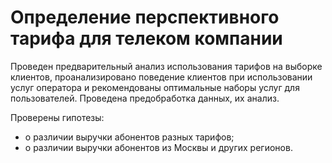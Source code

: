 # Определение перспективного тарифа для телеком компании

Проведен предварительный анализ использования тарифов на выборке клиентов, проанализировано поведение клиентов при использовании услуг оператора и рекомендованы оптимальные наборы услуг для пользователей. 
Проведена предобработка данных, их анализ.

Проверены гипотезы:
- о различии выручки абонентов разных тарифов;
- о различии выручки абонентов из Москвы и других регионов.